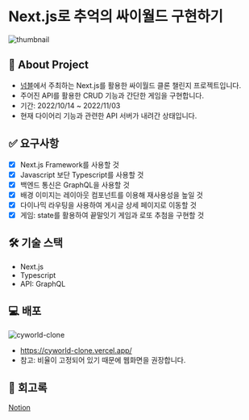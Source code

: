# Next.js로 추억의 싸이월드 구현하기

![thumbnail](https://user-images.githubusercontent.com/87454393/199184379-a887739c-41dd-469c-a593-658dcf385baf.png)

## 📝 About Project

- [넘블](https://www.numble.it/73433c95-62c7-4de8-acbb-27d0b1b2a057)에서 주최하는 Next.js를 활용한 싸이월드 클론 챌린지 프로젝트입니다.
- 주어진 API를 활용한 CRUD 기능과 간단한 게임을 구현합니다.
- 기간: 2022/10/14 ~ 2022/11/03
- 현재 다이어리 기능과 관련한 API 서버가 내려간 상태입니다.

## ✅ 요구사항

- [x] Next.js Framework를 사용할 것
- [x] Javascript 보단 Typescript를 사용할 것
- [x] 백엔드 통신은 GraphQL을 사용할 것
- [x] 배경 이미지는 레이아웃 컴포넌트를 이용해 재사용성을 높일 것
- [x] 다이나믹 라우팅을 사용하여 게시글 상세 페이지로 이동할 것
- [x] 게임: state를 활용하여 끝말잇기 게임과 로또 추첨을 구현할 것

## 🛠 기술 스택

- Next.js
- Typescript
- API: GraphQL

## 💻 배포

![cyworld-clone](https://user-images.githubusercontent.com/87454393/199737021-b9df626a-b6e1-476c-b30c-12c6374a0707.gif)

- https://cyworld-clone.vercel.app/
- 참고: 비율이 고정되어 있기 때문에 웹화면을 권장합니다.

## 📕 회고록

[Notion](https://hheeseung.notion.site/Next-js-3cd7baeef80f42bcbc1fbed20507ca8a?pvs=4)
